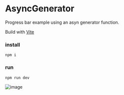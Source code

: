 # AsyncGenerator

Progress bar example using an asyn generator function.

Build with [Vite](https://vitejs.dev/guide/)

### install
```
npm i
```

### run

```
npm run dev
```



![image](https://user-images.githubusercontent.com/28118038/109402112-653f0a80-7910-11eb-9f5d-3519bd18df0f.png)



